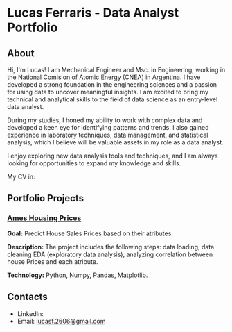 # Lucas Ferraris - Data Analyst Portfolio
## About
Hi, I'm Lucas! I am Mechanical Engineer and Msc. in Engineering, working in the National Comision of Atomic Energy (CNEA) in Argentina. I have developed a strong foundation in the engineering sciences and a passion for using data to uncover meaningful insights. I am excited to bring my technical and analytical skills to the field of data science as an entry-level data analyst.

During my studies, I honed my ability to work with complex data and developed a keen eye for identifying patterns and trends. I also gained experience in laboratory techniques, data management, and statistical analysis, which I believe will be valuable assets in my role as a data analyst.

I enjoy exploring new data analysis tools and techniques, and I am always looking for opportunities to expand my knowledge and skills.

My CV in: 

## Portfolio Projects

### [Ames Housing Prices](https://github.com/lucasf26/EDA-AmesHousingPrices)

**Goal:** Predict House Sales Prices based on their atributes.

**Description:** The project includes the following steps: data loading, data cleaning EDA (exploratory data analysis), analyzing correlation between house Prices and each atribute.

**Technology:** Python, Numpy, Pandas, Matplotlib. 


## Contacts
- LinkedIn: 
- Email: lucasf.2606@gmail.com
